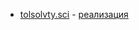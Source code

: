 * [tolsolvty.sci](tolsolvty.sci) - [реализация](http://www.nsc.ru/interval/Programing/SciCodes/tolsolvty.sci)
